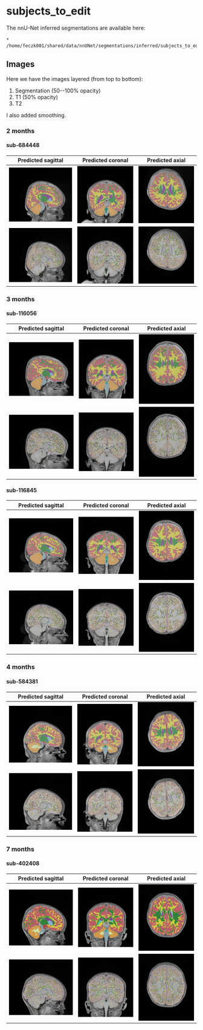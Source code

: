# subjects_to_edit

The nnU-Net inferred segmentations are available here:

    * /home/feczk001/shared/data/nnUNet/segmentations/inferred/subjects_to_edit/

## Images

Here we have the images layered (from top to bottom):

1. Segmentation (50--100% opacity)
2. T1 (50% opacity)
3. T2

I also added smoothing.

### 2 months

#### sub-684448

Predicted sagittal       |  Predicted coronal | Predicted axial
:-------------------------:|:-------------------------:|:-------------------------:
![](../img/subjects_to_edit/2mo/sub-684448/sagittal.jpeg)  |  ![](../img/subjects_to_edit/2mo/sub-684448/coronal.jpeg)  |  ![](../img/subjects_to_edit/2mo/sub-684448/axial.jpeg)
![](../img/subjects_to_edit/2mo/sub-684448/sagittal-outline.jpeg)  |  ![](../img/subjects_to_edit/2mo/sub-684448/coronal-outline.jpeg)  |  ![](../img/subjects_to_edit/2mo/sub-684448/axial-outline.jpeg)

### 3 months

#### sub-116056

Predicted sagittal       |  Predicted coronal | Predicted axial
:-------------------------:|:-------------------------:|:-------------------------:
![](../img/subjects_to_edit/3mo/sub-116056/sagittal.jpeg)  |  ![](../img/subjects_to_edit/3mo/sub-116056/coronal.jpeg)  |  ![](../img/subjects_to_edit/3mo/sub-116056/axial.jpeg)
![](../img/subjects_to_edit/3mo/sub-116056/sagittal-outline.jpeg)  |  ![](../img/subjects_to_edit/3mo/sub-116056/coronal-outline.jpeg)  |  ![](../img/subjects_to_edit/3mo/sub-116056/axial-outline.jpeg)

#### sub-116845

Predicted sagittal       |  Predicted coronal | Predicted axial
:-------------------------:|:-------------------------:|:-------------------------:
![](../img/subjects_to_edit/3mo/sub-116845/sagittal.jpeg)  |  ![](../img/subjects_to_edit/3mo/sub-116845/coronal.jpeg)  |  ![](../img/subjects_to_edit/3mo/sub-116845/axial.jpeg)
![](../img/subjects_to_edit/3mo/sub-116845/sagittal-outline.jpeg)  |  ![](../img/subjects_to_edit/3mo/sub-116845/coronal-outline.jpeg)  |  ![](../img/subjects_to_edit/3mo/sub-116845/axial-outline.jpeg)

### 4 months

#### sub-584381

Predicted sagittal       |  Predicted coronal | Predicted axial
:-------------------------:|:-------------------------:|:-------------------------:
![](../img/subjects_to_edit/4mo/sub-584381/sagittal.jpeg)  |  ![](../img/subjects_to_edit/4mo/sub-584381/coronal.jpeg)  |  ![](../img/subjects_to_edit/4mo/sub-584381/axial.jpeg)
![](../img/subjects_to_edit/4mo/sub-584381/sagittal-outline.jpeg)  |  ![](../img/subjects_to_edit/4mo/sub-584381/coronal-outline.jpeg)  |  ![](../img/subjects_to_edit/4mo/sub-584381/axial-outline.jpeg)

### 7 months

#### sub-402408

Predicted sagittal       |  Predicted coronal | Predicted axial
:-------------------------:|:-------------------------:|:-------------------------:
![](../img/subjects_to_edit/7mo/sub-402408/sagittal.jpeg)  |  ![](../img/subjects_to_edit/7mo/sub-402408/coronal.jpeg)  |  ![](../img/subjects_to_edit/7mo/sub-402408/axial.jpeg)
![](../img/subjects_to_edit/7mo/sub-402408/sagittal-outline.jpeg)  |  ![](../img/subjects_to_edit/7mo/sub-402408/coronal-outline.jpeg)  |  ![](../img/subjects_to_edit/7mo/sub-402408/axial-outline.jpeg)

